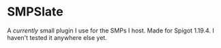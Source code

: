 # SMPSlate
A *currently* small plugin I use for the SMPs I host. Made for Spigot 1.19.4. I haven't tested it anywhere else yet.